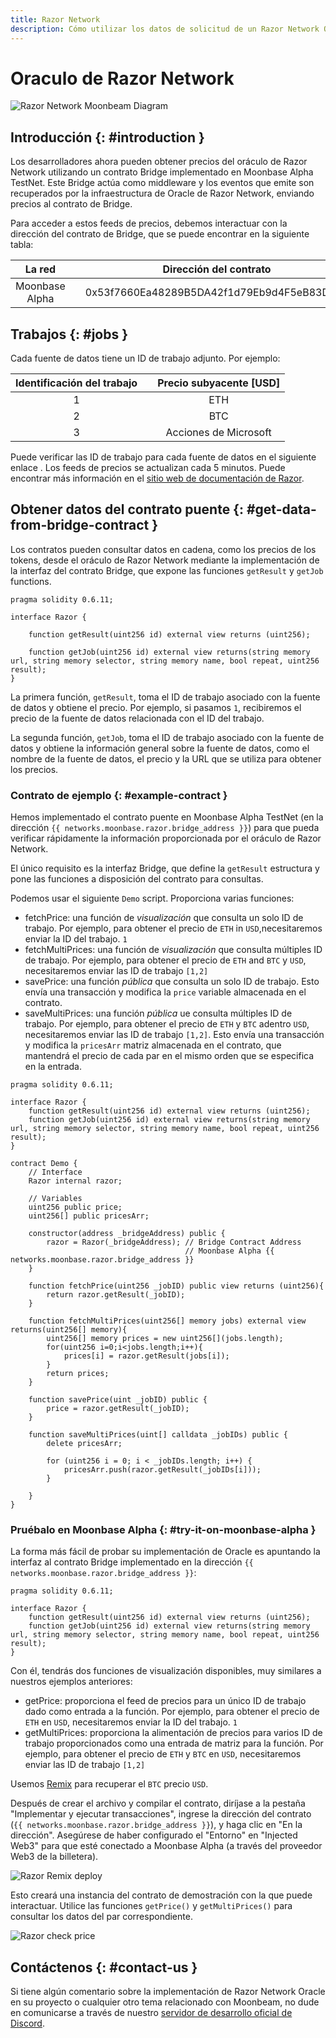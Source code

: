```yaml
---
title: Razor Network
description: Cómo utilizar los datos de solicitud de un Razor Network Oracle en su DApp Moonbeam Ethereum utilizando contratos inteligentes
---
```

# Oraculo de Razor Network

![Razor Network Moonbeam Diagram](/images/builders/integrations/oracles/razor/razor-banner.png)

## Introducción {: #introduction } 

Los desarrolladores ahora pueden obtener precios del oráculo de Razor Network utilizando un contrato Bridge implementado en Moonbase Alpha TestNet. Este Bridge actúa como middleware y los eventos que emite son recuperados por la infraestructura de Oracle de Razor Network, enviando precios al contrato de Bridge.

Para acceder a estos feeds de precios, debemos interactuar con la dirección del contrato de Bridge, que se puede encontrar en la siguiente tabla:

|     La red    | |         Dirección del contrato        |
|:--------------:|-|:------------------------------------------:|
| Moonbase Alpha | | 0x53f7660Ea48289B5DA42f1d79Eb9d4F5eB83D3BE |

## Trabajos {: #jobs } 

Cada fuente de datos tiene un ID de trabajo adjunto. Por ejemplo:

|    Identificación del trabajo	    | |    Precio subyacente [USD]  |
|:------------:|-|:--------------------------:|
|       1      | |            ETH             |
|       2      | |            BTC             |
|       3      | |      Acciones de Microsoft      |

Puede verificar las ID de trabajo para cada fuente de datos en el siguiente enlace . Los feeds de precios se actualizan cada 5 minutos. Puede encontrar más información en el [sitio web de documentación de Razor](https://docs.razor.network/).

## Obtener datos del contrato puente {: #get-data-from-bridge-contract } 

Los contratos pueden consultar datos en cadena, como los precios de los tokens, desde el oráculo de Razor Network mediante la implementación de la interfaz del contrato Bridge, que expone las funciones  `getResult` y `getJob` functions.

```
pragma solidity 0.6.11;

interface Razor {
    
    function getResult(uint256 id) external view returns (uint256);
    
    function getJob(uint256 id) external view returns(string memory url, string memory selector, string memory name, bool repeat, uint256 result);
}
```

La primera función, `getResult`, toma el ID de trabajo asociado con la fuente de datos y obtiene el precio. Por ejemplo, si pasamos `1`, recibiremos el precio de la fuente de datos relacionada con el ID del trabajo.

La segunda función, `getJob`, toma el ID de trabajo asociado con la fuente de datos y obtiene la información general sobre la fuente de datos, como el nombre de la fuente de datos, el precio y la URL que se utiliza para obtener los precios.

### Contrato de ejemplo {: #example-contract } 

Hemos implementado el contrato puente en Moonbase Alpha TestNet (en la dirección `{{ networks.moonbase.razor.bridge_address }}`)  para que pueda verificar rápidamente la información proporcionada por el oráculo de Razor Network.

El único requisito es la interfaz Bridge, que define la `getResult` estructura y pone las funciones a disposición del contrato para consultas.


Podemos usar el siguiente `Demo` script. Proporciona varias funciones:

 - fetchPrice: una función de _visualización_ que consulta un solo ID de trabajo. Por ejemplo, para obtener el precio de `ETH` in `USD`,necesitaremos enviar la ID del trabajo. `1`
 - fetchMultiPrices: una función de _visualización_ que consulta múltiples ID de trabajo. Por ejemplo, para obtener el precio de `ETH` and `BTC` y `USD`, necesitaremos enviar las ID de trabajo `[1,2]`
 - savePrice: una función _pública_ que consulta un solo ID de trabajo. Esto envía una transacción y modifica la `price` variable almacenada en el contrato.
 - saveMultiPrices: una función _pública_ ue consulta múltiples ID de trabajo. Por ejemplo, para obtener el precio de `ETH` y `BTC` adentro `USD`, necesitaremos enviar las ID de trabajo `[1,2]`. Esto envía una transacción y modifica la `pricesArr` matriz almacenada en el contrato, que mantendrá el precio de cada par en el mismo orden que se especifica en la entrada.

```sol
pragma solidity 0.6.11;

interface Razor {
    function getResult(uint256 id) external view returns (uint256);
    function getJob(uint256 id) external view returns(string memory url, string memory selector, string memory name, bool repeat, uint256 result);
}

contract Demo {
    // Interface
    Razor internal razor;
    
    // Variables
    uint256 public price;
    uint256[] public pricesArr;

    constructor(address _bridgeAddress) public {
        razor = Razor(_bridgeAddress); // Bridge Contract Address
                                       // Moonbase Alpha {{ networks.moonbase.razor.bridge_address }}
    }

    function fetchPrice(uint256 _jobID) public view returns (uint256){
        return razor.getResult(_jobID);
    }
    
    function fetchMultiPrices(uint256[] memory jobs) external view returns(uint256[] memory){
        uint256[] memory prices = new uint256[](jobs.length);
        for(uint256 i=0;i<jobs.length;i++){
            prices[i] = razor.getResult(jobs[i]);
        }
        return prices;
    }
    
    function savePrice(uint _jobID) public {
        price = razor.getResult(_jobID);
    }

    function saveMultiPrices(uint[] calldata _jobIDs) public {
        delete pricesArr;
        
        for (uint256 i = 0; i < _jobIDs.length; i++) {
            pricesArr.push(razor.getResult(_jobIDs[i]));
        }

    }
}
```

### Pruébalo en Moonbase Alpha {: #try-it-on-moonbase-alpha } 

La forma más fácil de probar su implementación de Oracle es apuntando la interfaz al contrato Bridge implementado en la dirección `{{ networks.moonbase.razor.bridge_address }}`:

```sol
pragma solidity 0.6.11;

interface Razor {
    function getResult(uint256 id) external view returns (uint256);
    function getJob(uint256 id) external view returns(string memory url, string memory selector, string memory name, bool repeat, uint256 result);
}
```

Con él, tendrás dos funciones de visualización disponibles, muy similares a nuestros ejemplos anteriores:

 - getPrice: proporciona el feed de precios para un único ID de trabajo dado como entrada a la función. Por ejemplo, para obtener el precio de `ETH` en `USD`, necesitaremos enviar la ID del trabajo. `1`
 - getMultiPrices: proporciona la alimentación de precios para varios ID de trabajo proporcionados como una entrada de matriz para la función. Por ejemplo, para obtener el precio de `ETH` y `BTC` en `USD`, necesitaremos enviar las ID de trabajo `[1,2]`

Usemos [Remix](/integrations/remix/) para recuperar el `BTC` precio `USD`.

Después de crear el archivo y compilar el contrato, diríjase a la pestaña "Implementar y ejecutar transacciones", ingrese la dirección del contrato (`{{ networks.moonbase.razor.bridge_address }}`), y haga clic en "En la dirección". Asegúrese de haber configurado el "Entorno" en "Injected Web3" para que esté conectado a Moonbase Alpha (a través del proveedor Web3 de la billetera).

![Razor Remix deploy](/images/builders/integrations/oracles/razor/razor-demo-1.png)

Esto creará una instancia del contrato de demostración con la que puede interactuar. Utilice las funciones `getPrice()` y `getMultiPrices()` para consultar los datos del par correspondiente.

![Razor check price](/images/builders/integrations/oracles/razor/razor-demo-2.png)

## Contáctenos {: #contact-us } 

Si tiene algún comentario sobre la implementación de Razor Network Oracle en su proyecto o cualquier otro tema relacionado con Moonbeam, no dude en comunicarse a través de nuestro [servidor de desarrollo oficial de Discord](https://discord.com/invite/PfpUATX).
